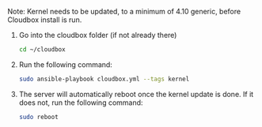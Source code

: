 Note: Kernel needs to be updated, to a minimum of 4.10 generic, before Cloudbox install is run.

1. Go into the cloudbox folder (if not already there)

    ```bash
    cd ~/cloudbox
    ```

3. Run the following command:

    ```bash
    sudo ansible-playbook cloudbox.yml --tags kernel
    ```

4. The server will automatically reboot once the kernel update is done. If it does not, run the following command: 

    ```bash
    sudo reboot
     ```
